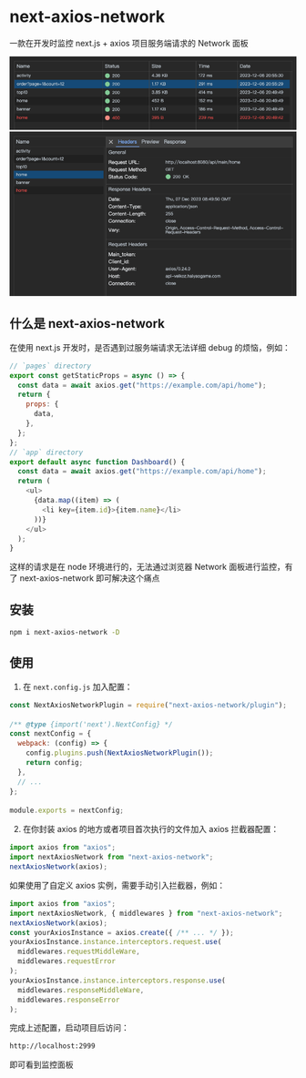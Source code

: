 # next-axios-network

一款在开发时监控 next.js + axios 项目服务端请求的 Network 面板

!['demo.png'](./demo.png)
!['demo.png'](./demo1.png)

## 什么是 next-axios-network

在使用 next.js 开发时，是否遇到过服务端请求无法详细 debug 的烦恼，例如：

```js
// `pages` directory
export const getStaticProps = async () => {
  const data = await axios.get("https://example.com/api/home");
  return {
    props: {
      data,
    },
  };
};
// `app` directory
export default async function Dashboard() {
  const data = await axios.get("https://example.com/api/home");
  return (
    <ul>
      {data.map((item) => (
        <li key={item.id}>{item.name}</li>
      ))}
    </ul>
  );
}
```

这样的请求是在 node 环境进行的，无法通过浏览器 Network 面板进行监控，有了 next-axios-network 即可解决这个痛点

## 安装

```bash
npm i next-axios-network -D
```

## 使用

1. 在 `next.config.js` 加入配置：

```javascript
const NextAxiosNetworkPlugin = require("next-axios-network/plugin");

/** @type {import('next').NextConfig} */
const nextConfig = {
  webpack: (config) => {
    config.plugins.push(NextAxiosNetworkPlugin());
    return config;
  },
  // ...
};

module.exports = nextConfig;
```

2. 在你封装 axios 的地方或者项目首次执行的文件加入 axios 拦截器配置：

```javascript
import axios from "axios";
import nextAxiosNetwork from "next-axios-network";
nextAxiosNetwork(axios);
```

如果使用了自定义 axios 实例，需要手动引入拦截器，例如：

```javascript
import axios from "axios";
import nextAxiosNetwork, { middlewares } from "next-axios-network";
nextAxiosNetwork(axios);
const yourAxiosInstance = axios.create({ /** ... */ });
yourAxiosInstance.instance.interceptors.request.use(
  middlewares.requestMiddleWare,
  middlewares.requestError
);
yourAxiosInstance.instance.interceptors.response.use(
  middlewares.responseMiddleWare,
  middlewares.responseError
);
```

完成上述配置，启动项目后访问：
```bash
http://localhost:2999
```
即可看到监控面板
